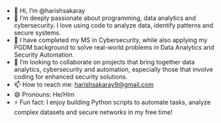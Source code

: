 - 👋 Hi, I’m @harishsakaray
- 👀 I’m deeply passionate about programming, data analytics and cybersecurity. I love using code to analyze data, identify patterns and secure systems.
- 🌱 I have completed my MS in Cybersecurity, while also applying my PGDM background to solve real-world problems in Data Analytics and Security Automation.
- 💞️ I’m looking to collaborate on projects that bring together data analytics, cybersecurity and automation, especially those that involve coding for enhanced security solutions.
- 📫 How to reach me: harishsakaray9@gmail.com
- 😄 Pronouns: He/Him
- ⚡ Fun fact: I enjoy building Python scripts to automate tasks, analyze complex datasets and secure networks in my free time!

<!---
harishsakaray/harishsakaray is a ✨ special ✨ repository because its `README.md` (this file) appears on your GitHub profile.
You can click the Preview link to take a look at your changes.
--->
